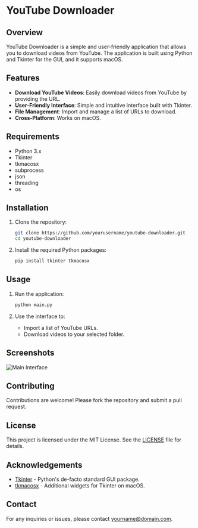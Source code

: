 # YouTube Downloader

## Overview
YouTube Downloader is a simple and user-friendly application that allows you to download videos from YouTube. The application is built using Python and Tkinter for the GUI, and it supports macOS.

## Features
- **Download YouTube Videos**: Easily download videos from YouTube by providing the URL.
- **User-Friendly Interface**: Simple and intuitive interface built with Tkinter.
- **File Management**: Import and manage a list of URLs to download.
- **Cross-Platform**: Works on macOS.

## Requirements
- Python 3.x
- Tkinter
- tkmacosx
- subprocess
- json
- threading
- os

## Installation
1. Clone the repository:
    ```sh
    git clone https://github.com/yourusername/youtube-downloader.git
    cd youtube-downloader
    ```

2. Install the required Python packages:
    ```sh
    pip install tkinter tkmacosx
    ```

## Usage
1. Run the application:
    ```sh
    python main.py
    ```

2. Use the interface to:
    - Import a list of YouTube URLs.
    - Download videos to your selected folder.

## Screenshots
![Main Interface](screenshots/main_interface.png)

## Contributing
Contributions are welcome! Please fork the repository and submit a pull request.

## License
This project is licensed under the MIT License. See the [LICENSE](LICENSE) file for details.

## Acknowledgements
- [Tkinter](https://docs.python.org/3/library/tkinter.html) - Python's de-facto standard GUI package.
- [tkmacosx](https://pypi.org/project/tkmacosx/) - Additional widgets for Tkinter on macOS.

## Contact
For any inquiries or issues, please contact [yourname@domain.com](mailto:yourname@domain.com).